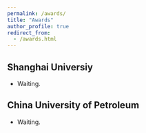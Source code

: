 ```yaml
---
permalink: /awards/
title: "Awards"
author_profile: true
redirect_from: 
  - /awards.html
---
```


## Shanghai Universiy

* Waiting.

## China University of Petroleum

* Waiting.
